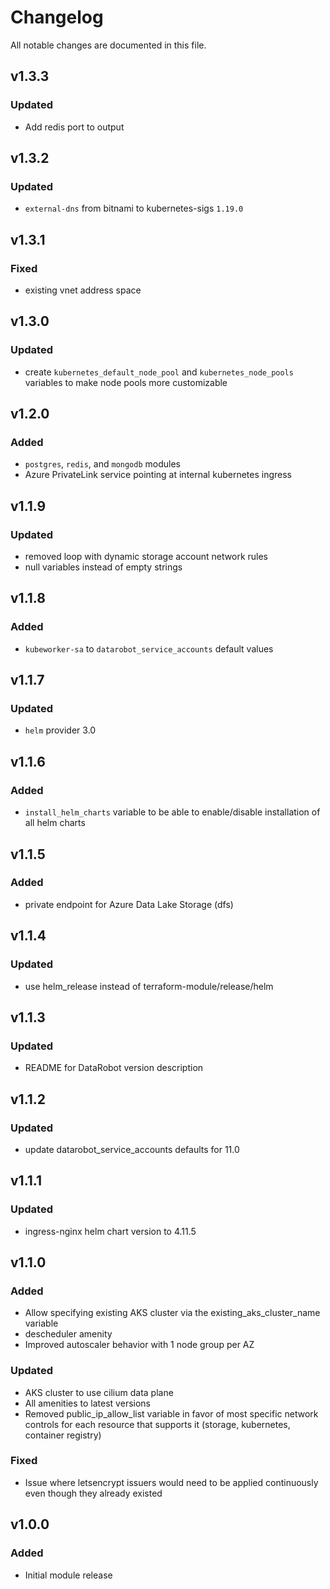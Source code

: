 # Changelog

All notable changes are documented in this file.

## v1.3.3
### Updated
- Add redis port to output

## v1.3.2
### Updated
- `external-dns` from bitnami to kubernetes-sigs `1.19.0`

## v1.3.1
### Fixed
- existing vnet address space

## v1.3.0
### Updated
- create `kubernetes_default_node_pool` and `kubernetes_node_pools` variables to make node pools more customizable

## v1.2.0
### Added
- `postgres`, `redis`, and `mongodb` modules
- Azure PrivateLink service pointing at internal kubernetes ingress

## v1.1.9
### Updated
- removed loop with dynamic storage account network rules
- null variables instead of empty strings

## v1.1.8
### Added
- `kubeworker-sa` to `datarobot_service_accounts` default values

## v1.1.7
### Updated
- `helm` provider 3.0

## v1.1.6
### Added
- `install_helm_charts` variable to be able to enable/disable installation of all helm charts

## v1.1.5
### Added
- private endpoint for Azure Data Lake Storage (dfs)

## v1.1.4
### Updated
- use helm_release instead of terraform-module/release/helm

## v1.1.3
### Updated
- README for DataRobot version description

## v1.1.2
### Updated
- update datarobot_service_accounts defaults for 11.0

## v1.1.1
### Updated
- ingress-nginx helm chart version to 4.11.5

## v1.1.0
### Added
- Allow specifying existing AKS cluster via the existing_aks_cluster_name variable
- descheduler amenity
- Improved autoscaler behavior with 1 node group per AZ
### Updated
- AKS cluster to use cilium data plane
- All amenities to latest versions
- Removed public_ip_allow_list variable in favor of most specific network controls for each resource that supports it (storage, kubernetes, container registry)
### Fixed
- Issue where letsencrypt issuers would need to be applied continuously even though they already existed

## v1.0.0
### Added
- Initial module release
